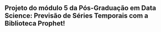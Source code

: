 ## Projeto do módulo 5 da Pós-Graduação em Data Science: Previsão de Séries Temporais com a Biblioteca Prophet! 
